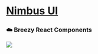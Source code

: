 # [Nimbus UI](https://nimaboscarino.github.io/nimbus-ui/)

### ☁️ Breezy React Components

![](https://images.fineartamerica.com/images-medium-large/cumuluo-nimbus-clouds-kaj-r-svensson.jpg)
